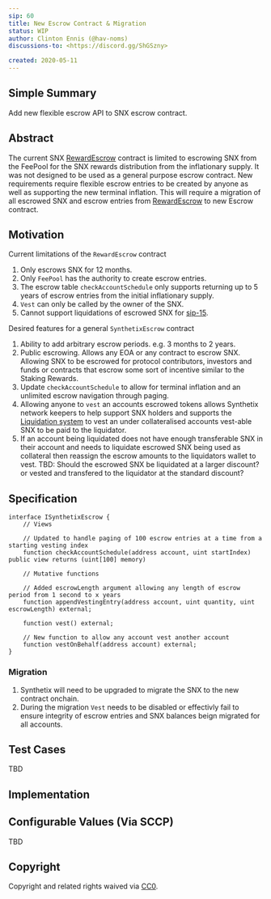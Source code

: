 ```yaml
---
sip: 60
title: New Escrow Contract & Migration
status: WIP
author: Clinton Ennis (@hav-noms)
discussions-to: <https://discord.gg/ShGSzny>

created: 2020-05-11
---
```


<!--You can leave these HTML comments in your merged SIP and delete the visible duplicate text guides, they will not appear and may be helpful to refer to if you edit it again. This is the suggested template for new SIPs. Note that an SIP number will be assigned by an editor. When opening a pull request to submit your SIP, please use an abbreviated title in the filename, `sip-draft_title_abbrev.md`. The title should be 44 characters or less.-->

## Simple Summary

<!--"If you can't explain it simply, you don't understand it well enough." Provide a simplified and layman-accessible explanation of the SIP.-->

Add new flexible escrow API to SNX escrow contract.

## Abstract

<!--A short (~200 word) description of the technical issue being addressed.-->

The current SNX [RewardEscrow](https://contracts.synthetix.io/RewardEscrow) contract is limited to escrowing SNX from the FeePool for the SNX rewards distribution from the inflationary supply. It was not designed to be used as a general purpose escrow contract.
New requirements require flexible escrow entries to be created by anyone as well as supporting the new terminal inflation.
This will require a migration of all escrowed SNX and escrow entries from [RewardEscrow](https://contracts.synthetix.io/RewardEscrow) to new Escrow contract. 

## Motivation

<!--The motivation is critical for SIPs that want to change Synthetix. It should clearly explain why the existing protocol specification is inadequate to address the problem that the SIP solves. SIP submissions without sufficient motivation may be rejected outright.-->

Current limitations of the `RewardEscrow` contract

1. Only escrows SNX for 12 months.
2. Only `FeePool` has the authority to create escrow entries.
3. The escrow table `checkAccountSchedule` only supports returning up to 5 years of escrow entries from the initial inflationary supply.
4. `Vest` can only be called by the owner of the SNX.
5. Cannot support liquidations of escrowed SNX for [sip-15](https://sips.synthetix.io/sips/sip-15).

Desired features for a general `SynthetixEscrow` contract

1. Ability to add arbitrary escrow periods. e.g. 3 months to 2 years.
2. Public escrowing. Allows any EOA or any contract to escrow SNX. Allowing SNX to be escrowed for protocol contributors, investors and funds or contracts that escrow some sort of incentive similar to the Staking Rewards.
3. Update `checkAccountSchedule` to allow for terminal inflation and an unlimited escrow navigation through paging.
4. Allowing anyone to `vest` an accounts escrowed tokens allows Synthetix network keepers to help support SNX holders and supports the [Liquidation system](sips.synthetix.io/sips/sip-59) to vest an under collateralised accounts vest-able SNX to be paid to the liquidator.
5. If an account being liquidated does not have enough transferable SNX in their account and needs to liquidate escrowed SNX being used as collateral then reassign the escrow amounts to the liquidators wallet to vest.
TBD: Should the escrowed SNX be liquidated at a larger discount? or vested and transfered to the liquidator at the standard discount?

## Specification

<!--The technical specification should describe the syntax and semantics of any new feature.-->

```
interface ISynthetixEscrow {
    // Views
    
    // Updated to handle paging of 100 escrow entries at a time from a starting vesting index
    function checkAccountSchedule(address account, uint startIndex) public view returns (uint[100] memory) 

    // Mutative functions
    
    // Added escrowLength argument allowing any length of escrow period from 1 second to x years
    function appendVestingEntry(address account, uint quantity, uint escrowLength) external;
        
    function vest() external;
    
    // New function to allow any account vest another account
    function vestOnBehalf(address account) external;
}
```
### Migration
1. Synthetix will need to be upgraded to migrate the SNX to the new contract onchain.
2. During the migration `Vest` needs to be disabled or effectivly fail to ensure integrity of escrow entries and SNX balances beign migrated for all accounts.

## Test Cases

<!--Test cases for an implementation are mandatory for SIPs but can be included with the implementation..-->
TBD

## Implementation

<!--The implementations must be completed before any SIP is given status "Implemented", but it need not be completed before the SIP is "Approved". While there is merit to the approach of reaching consensus on the specification and rationale before writing code, the principle of "rough consensus and running code" is still useful when it comes to resolving many discussions of API details.-->

## Configurable Values (Via SCCP)

<!--Please list all values configurable via SCCP under this implementation.-->

TBD

## Copyright

Copyright and related rights waived via [CC0](https://creativecommons.org/publicdomain/zero/1.0/).

